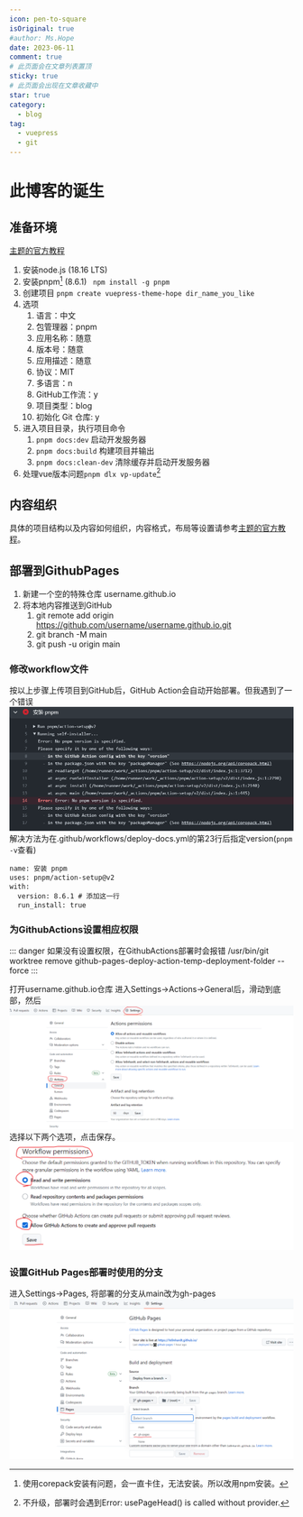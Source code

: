 ```yaml
---
icon: pen-to-square
isOriginal: true
#author: Ms.Hope
date: 2023-06-11
comment: true
# 此页面会在文章列表置顶
sticky: true
# 此页面会出现在文章收藏中
star: true
category:
  - blog
tag:
  - vuepress
  - git
---
```


# 此博客的诞生

## 准备环境
[主题的官方教程](https://theme-hope.vuejs.press/zh/cookbook/tutorial/)
1. 安装node.js (18.16 LTS)
2. 安装pnpm[^1] (8.6.1) ` npm install -g pnpm`
3. 创建项目 `pnpm create vuepress-theme-hope dir_name_you_like`
4. 选项
	1. 语言：中文
	2. 包管理器：pnpm
	3. 应用名称：随意
	4. 版本号：随意
	5. 应用描述：随意
	6. 协议：MIT
	7. 多语言：n
	8. GitHub工作流：y
	9. 项目类型：blog
	10. 初始化 Git 仓库: y
5. 进入项目目录，执行项目命令
	1. `pnpm docs:dev` 启动开发服务器
	2. `pnpm docs:build` 构建项目并输出
	3. `pnpm docs:clean-dev` 清除缓存并启动开发服务器
6. 处理vue版本问题`pnpm dlx vp-update`[^2]

## 内容组织
具体的项目结构以及内容如何组织，内容格式，布局等设置请参考[主题的官方教程](https://theme-hope.vuejs.press/zh/cookbook/tutorial/)。

## 部署到GithubPages
1. 新建一个空的特殊仓库 username.github.io
2. 将本地内容推送到GitHub
	1. git remote add origin https://github.com/username/username.github.io.git
	2. git branch -M main
	3. git push -u origin main

### 修改workflow文件
按以上步骤上传项目到GitHub后，GitHub Action会自动开始部署。但我遇到了一个错误  
![](/assets/images/how_to_create_this_blog_4.png)解决方法为在.github/workflows/deploy-docs.yml的第23行后指定version(`pnpm -v`查看)  
```
name: 安装 pnpm
uses: pnpm/action-setup@v2
with:
  version: 8.6.1 # 添加这一行
  run_install: true
```

### 为GithubActions设置相应权限
::: danger
如果没有设置权限，在GithubActions部署时会报错
/usr/bin/git worktree remove github-pages-deploy-action-temp-deployment-folder --force
:::

打开username.github.io仓库
进入Settings->Actions->General后，滑动到底部，然后  
![](/assets/images/how_to_create_this_blog_1.png)选择以下两个选项，点击保存。  
![](/assets/images/how_to_create_this_blog_2.png)
### 设置GitHub Pages部署时使用的分支
进入Settings->Pages, 将部署的分支从main改为gh-pages  
![](/assets/images/how_to_create_this_blog_3.png)

[^1]: 使用corepack安装有问题，会一直卡住，无法安装。所以改用npm安装。
[^2]: 不升级，部署时会遇到Error: usePageHead() is called without provider.